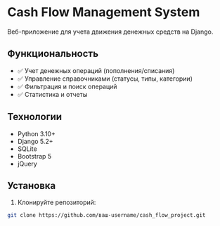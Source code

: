 # Cash Flow Management System

Веб-приложение для учета движения денежных средств на Django.

## Функциональность

- ✅ Учет денежных операций (пополнения/списания)
- ✅ Управление справочниками (статусы, типы, категории)
- ✅ Фильтрация и поиск операций
- ✅ Статистика и отчеты

## Технологии

- Python 3.10+
- Django 5.2+
- SQLite
- Bootstrap 5
- jQuery

## Установка

1. Клонируйте репозиторий:
```bash
git clone https://github.com/ваш-username/cash_flow_project.git
